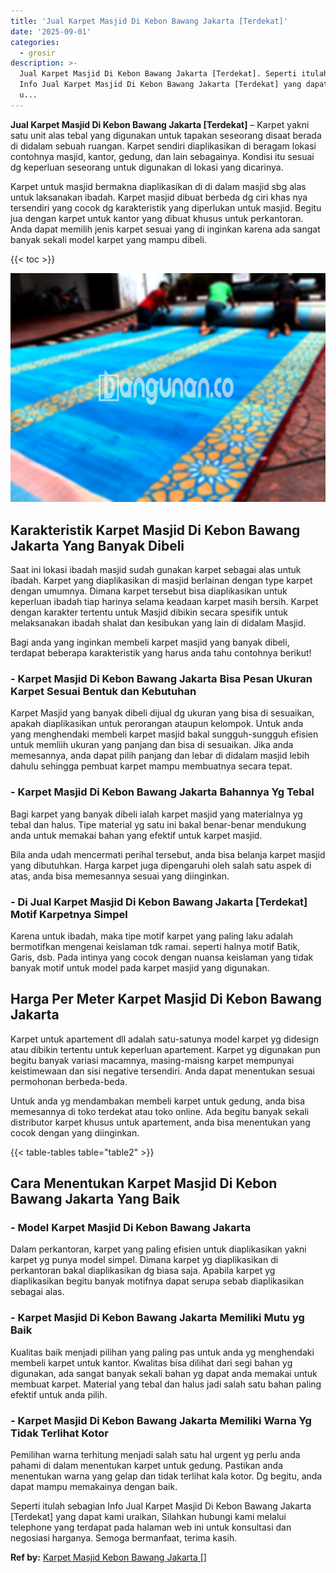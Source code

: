 ```yaml
---
title: 'Jual Karpet Masjid Di Kebon Bawang Jakarta [Terdekat]'
date: '2025-09-01'
categories:
  - grosir
description: >-
  Jual Karpet Masjid Di Kebon Bawang Jakarta [Terdekat]. Seperti itulah sebagian
  Info Jual Karpet Masjid Di Kebon Bawang Jakarta [Terdekat] yang dapat kami
  u...
---
```


**Jual Karpet Masjid Di Kebon Bawang Jakarta \[Terdekat\]** – Karpet yakni satu unit alas tebal yang digunakan untuk tapakan seseorang disaat berada di didalam sebuah ruangan. Karpet sendiri diaplikasikan di beragam lokasi contohnya masjid, kantor, gedung, dan lain sebagainya. Kondisi itu sesuai dg keperluan seseorang untuk digunakan di lokasi yang dicarinya.

Karpet untuk masjid bermakna diaplikasikan di di dalam masjid sbg alas untuk laksanakan ibadah. Karpet masjid dibuat berbeda dg ciri khas nya tersendiri yang cocok dg karakteristik yang diperlukan untuk masjid. Begitu jua dengan karpet untuk kantor yang dibuat khusus untuk perkantoran. Anda dapat memilih jenis karpet sesuai yang di inginkan karena ada sangat banyak sekali model karpet yang mampu dibeli.

{{< toc >}}

![Jual Karpet Masjid Di Kebon Bawang Jakarta [Terdekat]](/images/grosir-karpet-murah-32.png)

## Karakteristik Karpet Masjid Di Kebon Bawang Jakarta Yang Banyak Dibeli

Saat ini lokasi ibadah masjid sudah gunakan karpet sebagai alas untuk ibadah. Karpet yang diaplikasikan di masjid berlainan dengan type karpet dengan umumnya. Dimana karpet tersebut bisa diaplikasikan untuk keperluan ibadah tiap harinya selama keadaan karpet masih bersih. Karpet dengan karakter tertentu untuk Masjid dibikin secara spesifik untuk melaksanakan ibadah shalat dan kesibukan yang lain di didalam Masjid.

Bagi anda yang inginkan membeli karpet masjid yang banyak dibeli, terdapat beberapa karakteristik yang harus anda tahu contohnya berikut!

### \- Karpet Masjid Di Kebon Bawang Jakarta Bisa Pesan Ukuran Karpet Sesuai Bentuk dan Kebutuhan

Karpet Masjid yang banyak dibeli dijual dg ukuran yang bisa di sesuaikan, apakah diaplikasikan untuk perorangan ataupun kelompok. Untuk anda yang menghendaki membeli karpet masjid bakal sungguh-sungguh efisien untuk memliih ukuran yang panjang dan bisa di sesuaikan. Jika anda memesannya, anda dapat pilih panjang dan lebar di didalam masjid lebih dahulu sehingga pembuat karpet mampu membuatnya secara tepat.

### \- Karpet Masjid Di Kebon Bawang Jakarta Bahannya Yg Tebal

Bagi karpet yang banyak dibeli ialah karpet masjid yang materialnya yg tebal dan halus. Tipe material yg satu ini bakal benar-benar mendukung anda untuk memakai bahan yang efektif untuk karpet masjid.

Bila anda udah mencermati perihal tersebut, anda bisa belanja karpet masjid yang dibutuhkan. Harga karpet juga dipengaruhi oleh salah satu aspek di atas, anda bisa memesannya sesuai yang diinginkan.

### \- Di Jual Karpet Masjid Di Kebon Bawang Jakarta \[Terdekat\] Motif Karpetnya Simpel

Karena untuk ibadah, maka tipe motif karpet yang paling laku adalah bermotifkan mengenai keislaman tdk ramai. seperti halnya motif Batik, Garis, dsb. Pada intinya yang cocok dengan nuansa keislaman yang tidak banyak motif untuk model pada karpet masjid yang digunakan.

## Harga Per Meter Karpet Masjid Di Kebon Bawang Jakarta

Karpet untuk apartement dll adalah satu-satunya model karpet yg didesign atau dibikin tertentu untuk keperluan apartement. Karpet yg digunakan pun begitu banyak variasi macamnya, masing-maisng karpet mempunyai keistimewaan dan sisi negative tersendiri. Anda dapat menentukan sesuai permohonan berbeda-beda.

Untuk anda yg mendambakan membeli karpet untuk gedung, anda bisa memesannya di toko terdekat atau toko online. Ada begitu banyak sekali distributor karpet khusus untuk apartement, anda bisa menentukan yang cocok dengan yang diinginkan.

{{< table-tables table="table2" >}}

## Cara Menentukan Karpet Masjid Di Kebon Bawang Jakarta Yang Baik

### \- Model Karpet Masjid Di Kebon Bawang Jakarta

Dalam perkantoran, karpet yang paling efisien untuk diaplikasikan yakni karpet yg punya model simpel. Dimana karpet yg diaplikasikan di perkantoran bakal diaplikasikan dg biasa saja. Apabila karpet yg diaplikasikan begitu banyak motifnya dapat serupa sebab diaplikasikan sebagai alas.

### \- Karpet Masjid Di Kebon Bawang Jakarta Memiliki Mutu yg Baik

Kualitas baik menjadi pilihan yang paling pas untuk anda yg menghendaki membeli karpet untuk kantor. Kwalitas bisa dilihat dari segi bahan yg digunakan, ada sangat banyak sekali bahan yg dapat anda memakai untuk membuat karpet. Material yang tebal dan halus jadi salah satu bahan paling efektif untuk anda pilih.

### \- Karpet Masjid Di Kebon Bawang Jakarta Memiliki Warna Yg Tidak Terlihat Kotor

Pemilihan warna terhitung menjadi salah satu hal urgent yg perlu anda pahami di dalam menentukan karpet untuk gedung. Pastikan anda menentukan warna yang gelap dan tidak terlihat kala kotor. Dg begitu, anda dapat mampu memakainya dengan baik.

Seperti itulah sebagian Info Jual Karpet Masjid Di Kebon Bawang Jakarta \[Terdekat\] yang dapat kami uraikan, Silahkan hubungi kami melalui telephone yang terdapat pada halaman web ini untuk konsultasi dan negosiasi harganya. Semoga bermanfaat, terima kasih.

**Ref by:**  [Karpet Masjid Kebon Bawang Jakarta []](https://id.wikipedia.org/wiki/Karpet)
